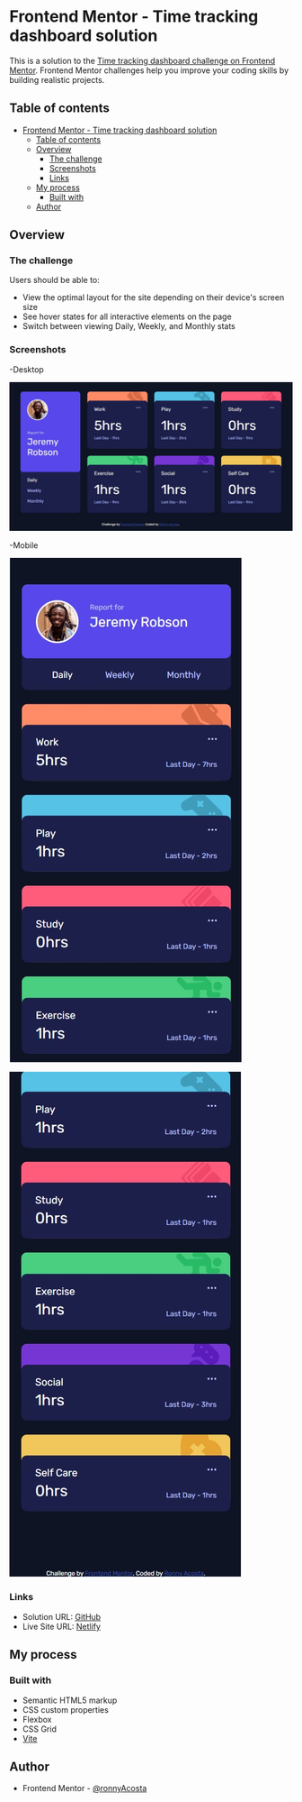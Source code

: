 # Frontend Mentor - Time tracking dashboard solution

This is a solution to the [Time tracking dashboard challenge on Frontend Mentor](https://www.frontendmentor.io/challenges/time-tracking-dashboard-UIQ7167Jw). Frontend Mentor challenges help you improve your coding skills by building realistic projects. 

## Table of contents

- [Frontend Mentor - Time tracking dashboard solution](#frontend-mentor---time-tracking-dashboard-solution)
  - [Table of contents](#table-of-contents)
  - [Overview](#overview)
    - [The challenge](#the-challenge)
    - [Screenshots](#screenshots)
    - [Links](#links)
  - [My process](#my-process)
    - [Built with](#built-with)
  - [Author](#author)


## Overview

### The challenge

Users should be able to:

- View the optimal layout for the site depending on their device's screen size
- See hover states for all interactive elements on the page
- Switch between viewing Daily, Weekly, and Monthly stats

### Screenshots

-Desktop

![](./screenshot.jpg)

-Mobile

![](./screenshot-mobile1.jpg)

![](./screenshot-mobile2.jpg)
 


### Links

- Solution URL: [GitHub](https://github.com/ronnyAcosta/time-tracking-dashboard-ra)
- Live Site URL: [Netlify](https://time-tracking-dashboard-ra.netlify.app/)

## My process

### Built with

- Semantic HTML5 markup
- CSS custom properties
- Flexbox
- CSS Grid
- [Vite](https://vitejs.dev/)


## Author

- Frontend Mentor - [@ronnyAcosta](https://www.frontendmentor.io/profile/ronnyAcosta)
